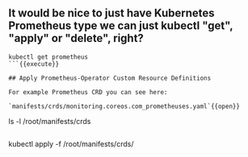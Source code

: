 ## It would be nice to just have Kubernetes Prometheus type we can just kubectl "get", "apply" or "delete", right?

```
kubectl get prometheus
```{{execute}}

## Apply Prometheus-Operator Custom Resource Definitions

For example Prometheus CRD you can see here:

`manifests/crds/monitoring.coreos.com_prometheuses.yaml`{{open}}

```
ls -l /root/manifests/crds
```{{execute}}

```
kubectl apply -f /root/manifests/crds/
```{{execute}}
